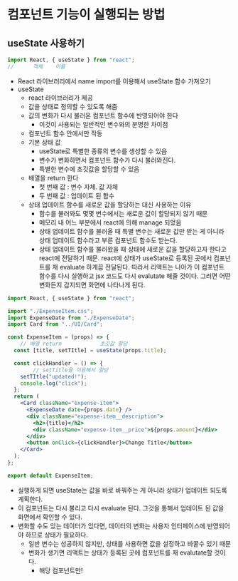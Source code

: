 # 컴포넌트 기능이 실행되는 방법

## useState 사용하기

```jsx
import React, { useState } from "react";
//      객체    이름
```

- React  라이브러리에서 name import를 이용해서 useState  함수 가져오기
- useState
    - react 라이브러리가 제공
    - 값을 상태로 정의할 수 있도록 해줌
    - 값의 변화가 다시 불러온 컴포넌트 함수에 반영되어야 한다
        - 이것이 사용되는 일반적인 변수와의 분명한 차이점
    - 컴포넌트 함수 안에서만 작동
    - 기본 상태 값
        - useState로 특별한 종류의 변수를 생성할 수 있음
        - 변수가 변화하면서 컴포넌트 함수가 다시 불러와진다.
        - 특별한 변수에 초깃값을 할당할 수 있음
    - 배열을 return 한다
        - 첫 번째 값 : 변수 자체. 값 자체
        - 두 번째 값 : 업데이트 된 함수
    - 상태 업데이트 함수를 새로운 값을 할당하는 대신 사용하는 이유
        - 함수를 불러와도 몇몇 변수에서는 새로운 값이 할당되지 않기 때문
        - 메모리 내 어느 부분에서 react에 의해 manage 되었음
        - 상태 업데이트 함수를 불러올 때 특별 변수는 새로운 값만 받는 게 아니라 상태 업데이트 함수라고 부른 컴포넌트 함수도 받는다.
        - 상태 업데이트 함수를 불러왔을 때 상태에 새로운 값을 할당하고자 한다고 react에 전달하기 때문. react에 상태가 useState로 등록된 곳에서 컴포넌트를 재 evaluate 하게끔 전달된다. 따라서 리액트는 나아가 이 컴포넌트 함수를 다시 실행하고  jsx 코드도 다시 evalutate 해줄 것이다. 그러면 어떤 변화든지 감지되면 화면에 나타나게 된다.

```jsx
import React, { useState } from "react";

import "./ExpenseItem.css";
import ExpenseDate from "./ExpenseDate";
import Card from "../UI/Card";

const ExpenseItem = (props) => {
	// 배열 return            초깃값 할당
  const [title, setTItle] = useState(props.title);

  const clickHandler = () => {
		// setTitle을 이용해서 할당
    setTItle("updated!");
    console.log("click");
  };
  return (
    <Card className="expense-item">
      <ExpenseDate date={props.date} />
      <div className="expense-item__description">
        <h2>{title}</h2>
        <div className="expense-item__price">${props.amount}</div>
      </div>
      <button onClick={clickHandler}>Change Title</button>
    </Card>
  );
};

export default ExpenseItem;
```

- 실행하게 되면 useState는 값을 바로 바꿔주는 게 아니라 상태가 업데이트 되도록 계획한다.
- 이 컴포넌트는 다시 불리고 다시 evaluate 된다. 그것을 통해서 업데이트 된 값을 화면에서 확인할 수 있다.
- 변화할 수도 있는 데이터가 있다면, 데이터의 변화는 사용자 인터페이스에 반영되어야 하므로 상태가 필요하다.
    - 일반 변수는 성공하지 않지만, 상태를 사용하면 값을 설정하고 바꿀수 있기 때문
    - 변화가 생기면 리액트는 상태가 등록된 곳에 컴포넌트를 재 evalutate할 것이다.
        - 해당 컴포넌트만!
